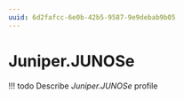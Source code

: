 ```yaml
---
uuid: 6d2fafcc-6e0b-42b5-9587-9e9debab9b05
---
```



# Juniper.JUNOSe


<!-- prettier-ignore -->
!!! todo
    Describe *Juniper.JUNOSe* profile

